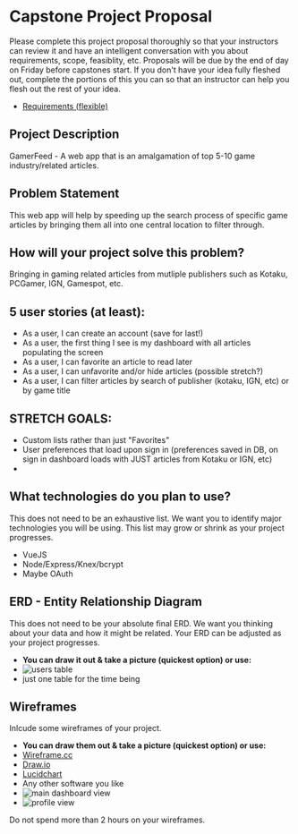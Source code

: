 # Capstone Project Proposal

Please complete this project proposal thoroughly so that your instructors can review it and have an intelligent conversation with you about requirements, scope, feasiblity, etc. Proposals will be due by the end of day on Friday before capstones start. If you don't have your idea fully fleshed out, complete the portions of this you can so that an instructor can help you flesh out the rest of your idea.

* [Requirements (flexible)](https://gist.github.com/matt-winzer/745abaadb509371dfee2a756c8da0c5e)

## Project Description
GamerFeed - A web app that is an amalgamation of top 5-10 game industry/related articles. 


## Problem Statement
This web app will help by speeding up the search process of specific game articles by bringing them all into one central location to filter through.


## How will your project solve this problem?
Bringing in gaming related articles from mutliple publishers such as Kotaku, PCGamer, IGN, Gamespot, etc.


## 5 user stories (at least):

* As a user, I can create an account (save for last!)
* As a user, the first thing I see is my dashboard with all articles populating the screen
* As a user, I can favorite an article to read later
* As a user, I can unfavorite and/or hide articles (possible stretch?)
* As a user, I can filter articles by search of publisher (kotaku, IGN, etc) or by game title

## STRETCH GOALS:
* Custom lists rather than just "Favorites" 
* User preferences that load upon sign in (preferences saved in DB, on sign in dashboard loads with JUST articles from Kotaku or IGN, etc)
*


## What technologies do you plan to use?

This does not need to be an exhaustive list. We want you to identify major technologies you will be using. This list may grow or shrink as your project progresses.

* VueJS
* Node/Express/Knex/bcrypt
* Maybe OAuth

## ERD - Entity Relationship Diagram

This does not need to be your absolute final ERD. We want you thinking about your data and how it might be related. Your ERD can be adjusted as your project progresses. 
* **You can draw it out & take a picture (quickest option) or use:**
* ![users table](https://i.imgur.com/BQiByFg.png)
* just one table for the time being



## Wireframes

Inlcude some wireframes of your project.
* **You can draw them out & take a picture (quickest option) or use:**
* [Wireframe.cc](https://wireframe.cc/)
* [Draw.io](https://www.draw.io/)
* [Lucidchart](https://www.lucidchart.com/)
* Any other software you like
* ![main dashboard view](https://i.imgur.com/brIIz1I.jpg)
* ![profile view](https://i.imgur.com/XJ0cqSI.jpg)

Do not spend more than 2 hours on your wireframes.
